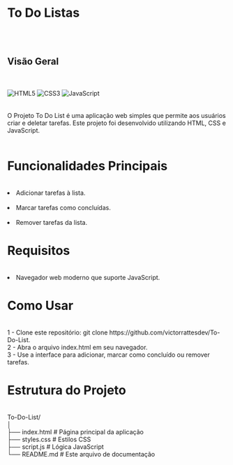 # To Do Listas
<br><br>
## Visão Geral
<br><br>
![HTML5](https://img.shields.io/badge/html5-%23E34F26.svg?style=for-the-badge&logo=html5&logoColor=white)
![CSS3](https://img.shields.io/badge/css3-%231572B6.svg?style=for-the-badge&logo=css3&logoColor=white)
![JavaScript](https://img.shields.io/badge/javascript-%23323330.svg?style=for-the-badge&logo=javascript&logoColor=%23F7DF1E)
<br><br><br>
O Projeto To Do List é uma aplicação web simples que permite aos usuários criar e deletar tarefas. Este projeto foi desenvolvido utilizando HTML, CSS e JavaScript.<br>
<br>

# Funcionalidades Principais
<br>

 <li>Adicionar tarefas à lista.<br><br>
 <li>Marcar tarefas como concluídas.<br><br>
 <li>Remover tarefas da lista.


# Requisitos
<br>
<li>Navegador web moderno que suporte JavaScript.

# Como Usar
<br>
1 - Clone este repositório: git clone https://github.com/victorrattesdev/To-Do-List.<br>
2 - Abra o arquivo index.html em seu navegador.<br>
3 - Use a interface para adicionar, marcar como concluído ou remover tarefas.<br>

# Estrutura do Projeto
<br>
 To-Do-List/<br>
│<br>
├── index.html       # Página principal da aplicação<br>
├── styles.css       # Estilos CSS<br>
├── script.js        # Lógica JavaScript<br>
└── README.md        # Este arquivo de documentação<br>
